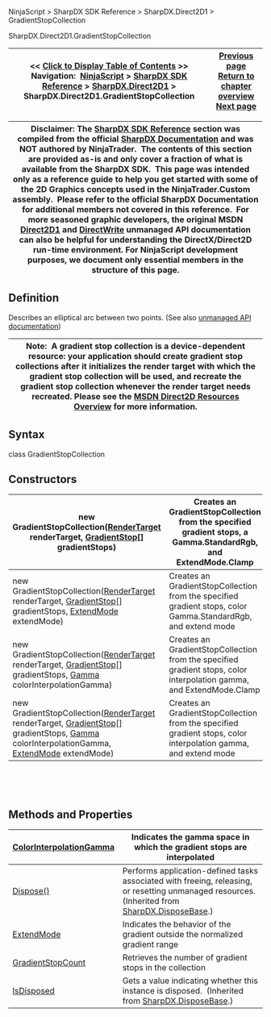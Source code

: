 ﻿
NinjaScript > SharpDX SDK Reference > SharpDX.Direct2D1 > GradientStopCollection 

SharpDX.Direct2D1.GradientStopCollection

| << [Click to Display Table of Contents](sharpdx_direct2d1_gradientstopcollection.md) >> **Navigation:**     [NinjaScript](ninjascript-1.md) > [SharpDX SDK Reference](sharpdx_sdk_reference-1.md) > [SharpDX.Direct2D1](sharpdx_direct2d1-1.md) > SharpDX.Direct2D1.GradientStopCollection | [Previous page](sharpdx_direct2d1_gradientstop-1.md) [Return to chapter overview](sharpdx_direct2d1-1.md) [Next page](sharpdx_direct2d1_gradientstopcollection_colorinterpolationgamma-1.md) |
| --- | --- |

| Disclaimer: The [SharpDX SDK Reference](sharpdx_sdk_reference-1.md) section was compiled from the official [SharpDX Documentation](http://sharpdx.org/) and was NOT authored by NinjaTrader.  The contents of this section are provided as-is and only cover a fraction of what is available from the SharpDX SDK.  This page was intended only as a reference guide to help you get started with some of the 2D Graphics concepts used in the NinjaTrader.Custom assembly.  Please refer to the official SharpDX Documentation for additional members not covered in this reference.  For more seasoned graphic developers, the original MSDN [Direct2D1](https://msdn.microsoft.com/en-us/library/windows/desktop/dd370990.aspx) and [DirectWrite](https://msdn.microsoft.com/en-us/library/windows/desktop/dd368038.aspx) unmanaged API documentation can also be helpful for understanding the DirectX/Direct2D run-time environment. For NinjaScript development purposes, we document only essential members in the structure of this page. |
| --- |

## Definition
Describes an elliptical arc between two points.
(See also [unmanaged API documentation](http://msdn.microsoft.com/en-us/library/dd368065.aspx))
 

| Note:  A gradient stop collection is a device-dependent resource: your application should create gradient stop collections after it initializes the render target with which the gradient stop collection will be used, and recreate the gradient stop collection whenever the render target needs recreated. Please see the [MSDN Direct2D Resources Overview](https://msdn.microsoft.com/en-us/library/dd756757(v=vs.85).aspx) for more information. |
| --- |

## Syntax
class GradientStopCollection
 
## Constructors

| new GradientStopCollection([RenderTarget](sharpdx_direct2d1_rendertarget-1.md) renderTarget, [GradientStop](sharpdx_direct2d1_gradientstop-1.md)[] gradientStops) | Creates an GradientStopCollection from the specified gradient stops, a Gamma.StandardRgb, and ExtendMode.Clamp |
| --- | --- |
| new GradientStopCollection([RenderTarget](sharpdx_direct2d1_rendertarget-1.md) renderTarget, [GradientStop](sharpdx_direct2d1_gradientstop-1.md)[] gradientStops, [ExtendMode](sharpdx_direct2d1_gradientstopcollection_extendmode-1.md) extendMode) | Creates an GradientStopCollection from the specified gradient stops, color Gamma.StandardRgb, and extend mode |
| new GradientStopCollection([RenderTarget](sharpdx_direct2d1_rendertarget-1.md) renderTarget, [GradientStop](sharpdx_direct2d1_gradientstop-1.md)[] gradientStops, [Gamma](sharpdx_direct2d1_gradientstopcollection_colorinterpolationgamma-1.md) colorInterpolationGamma) | Creates an GradientStopCollection from the specified gradient stops, color interpolation gamma, and ExtendMode.Clamp |
| new GradientStopCollection([RenderTarget](sharpdx_direct2d1_rendertarget-1.md) renderTarget, [GradientStop](sharpdx_direct2d1_gradientstop-1.md)[] gradientStops, [Gamma](sharpdx_direct2d1_gradientstopcollection_colorinterpolationgamma-1.md) colorInterpolationGamma, [ExtendMode](sharpdx_direct2d1_gradientstopcollection_extendmode-1.md) extendMode) | Creates an GradientStopCollection from the specified gradient stops, color interpolation gamma, and extend mode |
   

 
## Methods and Properties

| [ColorInterpolationGamma](sharpdx_direct2d1_gradientstopcollection_colorinterpolationgamma-1.md) | Indicates the gamma space in which the gradient stops are interpolated |
| --- | --- |
| [Dispose()](sharpdx_disposebase_dispose-1.md) | Performs application-defined tasks associated with freeing, releasing, or resetting unmanaged resources. (Inherited from [SharpDX.DisposeBase](sharpdx_disposebase-1.md).) |
| [ExtendMode](sharpdx_direct2d1_gradientstopcollection_extendmode-1.md) | Indicates the behavior of the gradient outside the normalized gradient range |
| [GradientStopCount](sharpdx_direct2d1_gradientstopcollection_gradientstopcount-1.md) | Retrieves the number of gradient stops in the collection |
| [IsDisposed](sharpdx_disposebase_isdisposed-1.md) | Gets a value indicating whether this instance is disposed.  (Inherited from [SharpDX.DisposeBase](sharpdx_disposebase-1.md).) |
